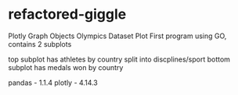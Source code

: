 # refactored-giggle
Plotly Graph Objects Olympics Dataset Plot
First program using GO, contains 2 subplots

top subplot has athletes by country split into discplines/sport
bottom subplot has medals won by country

pandas - 1.1.4
plotly - 4.14.3
